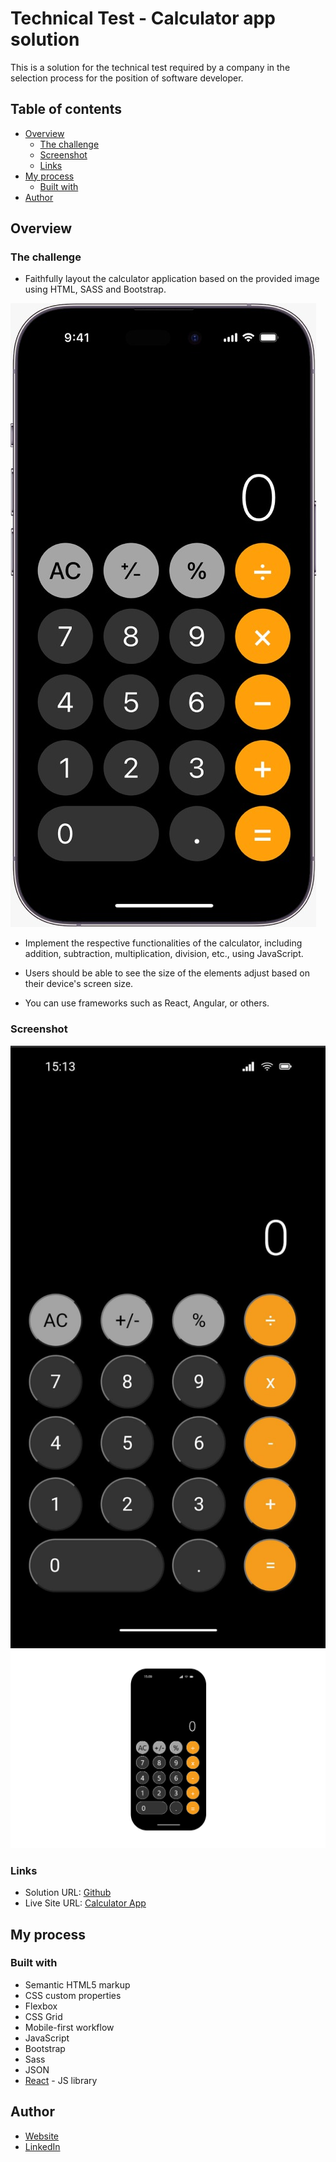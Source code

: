# Technical Test - Calculator app solution

This is a solution for the technical test required by a company in the selection process for the position of software developer.

## Table of contents

- [Overview](#overview)
  - [The challenge](#the-challenge)
  - [Screenshot](#screenshot)
  - [Links](#links)
- [My process](#my-process)
  - [Built with](#built-with)
- [Author](#author)

## Overview

### The challenge

- Faithfully layout the calculator application based on the provided image using HTML, SASS and Bootstrap.

![Calculator App Design](./src/assets/calculator-app.jpeg)

- Implement the respective functionalities of the calculator, including addition, subtraction, multiplication, division, etc., using JavaScript.

- Users should be able to see the size of the elements adjust based on their device's screen size.

- You can use frameworks such as React, Angular, or others.

### Screenshot

![Mobile](./src/assets/calculator-app-mobile.jpg)
![Desktop](./src/assets/calculator-app-desktop.png)

### Links

- Solution URL: [Github](https://github.com/SFCC5555/vic-data-react-bootstrap)
- Live Site URL: [Calculator App](https://sfcc-calculator.netlify.app/)

## My process

### Built with

- Semantic HTML5 markup
- CSS custom properties
- Flexbox
- CSS Grid
- Mobile-first workflow
- JavaScript
- Bootstrap
- Sass
- JSON
- [React](https://reactjs.org/) - JS library

## Author

- [Website](https://sfcc5555.netlify.app/)
- [LinkedIn ](https://www.linkedin.com/in/fernando-carrasco-dev/)
